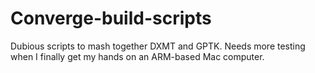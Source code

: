 # Converge-build-scripts

Dubious scripts to mash together DXMT and GPTK. Needs more testing when I finally get my hands on an ARM-based Mac computer.

